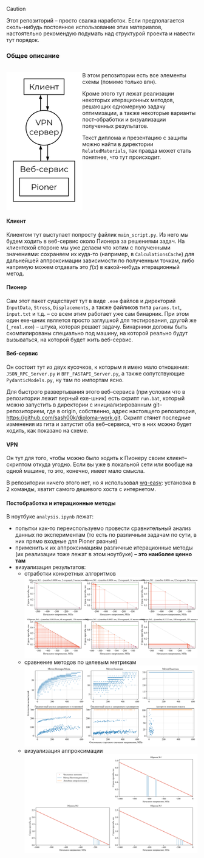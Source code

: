 > [!CAUTION]
> Этот репозиторий – просто свалка наработок. Если предполагается сколь-нибудь постоянное использование этих материалов, настоятельно рекомендую подумать над структурой проекта и навести тут порядок.

### Общее описание


<br> <img src="scheme.png" width="200px" alt="image" align="left"/>
В этом репозитории есть все элементы схемы (помимо только впн).

Кроме этого тут лежат реализации некоторых итерационных методов, решающих одномерную задачу оптимизации, а также некоторые варианты пост-обработки и визуализации полученных результатов.

Текст диплома и презентацию с защиты можно найти в директории <code>RelatedMaterials</code>, так правда может стать понятнее, что тут происходит.
<br clear="left"/>

#### Клиент
Клиентом тут выступает попросту файлик `main_script.py`. Из него мы будем ходить в веб-сервис около Пионера за решениями задач. На клиентской стороне мы уже делаем что хотим с полученными значениями: сохраняем их куда-то (например, в `CalculationsCache`)
 для дальнейшей аппроксимации зависимости по полученным точкам, либо напрямую можем отдавать это $f(x)$ в какой-нибудь итерационный метод.

#### Пионер
Сам этот пакет существует тут в виде `.exe` файлов и директорий `InputData`, `Stress`, `Displacements`, а также файликов типа `params.txt`, `input.txt` и т.д. – со всем этим работает уже сам бинарник. При этом один exe-шник является просто заглушкой для тестирования, другой же (`_real.exe`) – штука, которая решает задачу. Бинарники должны быть скомпилированы специально под машину, на которой реально будут вызываться, на которой будет жить веб-сервис.

#### Веб-сервис

Он состоит тут из двух кусочков, к которым я имею мало отношения: `JSON_RPC_Server.py` и `BFF_FASTAPI_Server.py`, а также сопутствующие `PydanticModels.py`, ну там по импортам ясно. 

Для быстрого развертывания этого веб–сервиса (при условии что в репозитории лежит верный exe-шник) есть скрипт `run.bat`, который можно запустить в директории с инициализированным git–репозиторием, где в origin, собственно, адрес настоящего репозитория, https://github.com/sash00k/diploma-work.git. Скрипт стянет последние изменения из гита и запустит оба веб–сервиса, что в них можно будет ходить, как показано на схеме.

#### VPN
Он тут для того, чтобы можно было ходить к Пионеру своим клиент–скриптом откуда угодно. Если вы уже в локальной сети или вообще на одной машине, то это, конечно, имеет мало смысла. 

В репозитории ничего этого нет, но я использовал <a href="https://github.com/wg-easy/wg-easy">wg-easy</a>: установка в 2 команды, хватит самого дешевого хоста с интернетом.

#### Постобработка и итерационные методы

В ноутбуке `analysis.ipynb` лежат:
- попытки как-то переиспользуемо провести сравнительный анализ данных по экспериментам (то есть по различным задачам по сути, в них прямо входные для Pioner разные)
- применить к их аппроксимациям различные итерационные методы (их реализации тоже лежат в этом ноутбуке) **– это наиболее ценно там**
- визуализация результатов:
    - отработки конкретных алгоритмов ![img](simulated_annealing_applyings.png)
    - сравнение методов по целевым метрикам ![img](methods_comparison.png)
    - визуализация аппроксимации ![alt text](approximation.png)